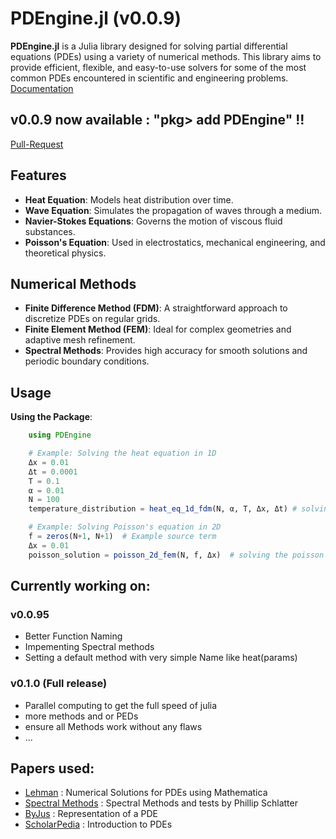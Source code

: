 # PDEngine.jl (v0.0.9)

**PDEngine.jl** is a Julia library designed for solving partial differential equations (PDEs) using a variety of numerical methods. This library aims to provide efficient, flexible, and easy-to-use solvers for some of the most common PDEs encountered in scientific and engineering problems.
[Documentation](https://jakubschwenkbeck.github.io/PDEngine.jl/)

## v0.0.9 now available : "pkg> add PDEngine" !!
[Pull-Request](https://github.com/JuliaRegistries/General/pull/113590)

## Features

- **Heat Equation**: Models heat distribution over time.
- **Wave Equation**: Simulates the propagation of waves through a medium.
- **Navier-Stokes Equations**: Governs the motion of viscous fluid substances.
- **Poisson's Equation**: Used in electrostatics, mechanical engineering, and theoretical physics.

## Numerical Methods

- **Finite Difference Method (FDM)**: A straightforward approach to discretize PDEs on regular grids.
- **Finite Element Method (FEM)**: Ideal for complex geometries and adaptive mesh refinement.
- **Spectral Methods**: Provides high accuracy for smooth solutions and periodic boundary conditions.

## Usage
**Using the Package**:
```julia
    using PDEngine

    # Example: Solving the heat equation in 1D
    Δx = 0.01
    Δt = 0.0001
    T = 0.1
    α = 0.01
    N = 100
    temperature_distribution = heat_eq_1d_fdm(N, α, T, Δx, Δt) # solving the heat equation with the finite differences method

    # Example: Solving Poisson's equation in 2D
    f = zeros(N+1, N+1)  # Example source term
    Δx = 0.01
    poisson_solution = poisson_2d_fem(N, f, Δx)  # solving the poisson equations with the finite elements method
```

## Currently working on:
### v0.0.95
- Better Function Naming
- Impementing Spectral methods
- Setting a default method with very simple Name like heat(params)
### v0.1.0 (Full release)
- Parallel computing to get the full speed of julia
- more methods and or PEDs
- ensure all Methods work without any flaws
- ...

## Papers used:

- [Lehman](https://www.lehman.edu/faculty/dgaranin/Mathematical_Physics/Mathematical_physics-13-Partial_differential_equations.pdf) : Numerical Solutions for PDEs using Mathematica
- [Spectral Methods](https://www.mech.kth.se/~ardeshir/courses/literature/Notes_Spectral_Methods.pdf) : Spectral Methods and tests by Phillip Schlatter
- [ByJus](https://byjus.com/maths/partial-differential-equation/) : Representation of a PDE
- [ScholarPedia](http://www.scholarpedia.org/article/Partial_differential_equation) : Introduction to PDEs
    
